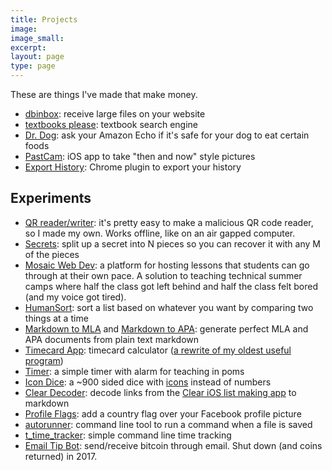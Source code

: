 ```yaml
---
title: Projects
image:
image_small:
excerpt:
layout: page
type: page
---
```


These are things I've made that make money.

* [dbinbox](https://dbinbox.com): receive large files on your website
* [textbooks please](http://textbooksplease.com): textbook search engine
* [Dr. Dog](https://www.alexaskillstore.com/Dr-Dog/39678): ask your Amazon Echo if it's safe for your dog to eat certain foods
* [PastCam](https://itunes.apple.com/us/app/pastcam/id1217068871?mt=8): iOS app to take "then and now" style pictures
* [Export History](https://chrome.google.com/webstore/detail/export-history/hcohnnbbiggngobheobhdipbgmcbelhh?hl=en-US): Chrome plugin to export your history

## Experiments

* [QR reader/writer](https://gen.co/qr/): it's pretty easy to make a malicious QR code reader, so I made my own. Works offline, like on an air gapped computer.
* [Secrets](http://christian.gen.co/secrets/): split up a secret into N pieces so you can recover it with any M of the pieces
* [Mosaic Web Dev](http://mosaic.apps.gen.co): a platform for hosting lessons that students can go through at their own pace. A solution to teaching technical summer camps where half the class got left behind and half the class felt bored (and my voice got tired).
* [HumanSort](http://gen.co/humansort/): sort a list based on whatever you want by comparing two things at a time
* [Markdown to MLA](http://markdowntomla.com/) and [Markdown to APA](http://markdowntoapa.com/): generate perfect MLA and APA documents from plain text markdown
* [Timecard App](https://timecardapp.com): timecard calculator ([a rewrite of my oldest useful program](/timecardapp))
* [Timer](http://gen.co/timer/): a simple timer with alarm for teaching in poms
* [Icon Dice](http://gen.co/icondice/): a ~900 sided dice with [icons](https://material.io/icons/) instead of numbers
* [Clear Decoder](http://gen.co/clear/): decode links from the [Clear iOS list making app](https://itunes.apple.com/us/app/clear-todos/id493136154?mt=8) to markdown
* [Profile Flags](https://profileflags.parseapp.com/): add a country flag over your Facebook profile picture
* [autorunner](https://github.com/christiangenco/autorunner): command line tool to run a command when a file is saved
* [t_time_tracker](https://github.com/christiangenco/t_time_tracker): simple command line time tracking
* [Email Tip Bot](http://emailtipbot.com): send/receive bitcoin through email. Shut down (and coins returned) in 2017.


<!--
## Up Next

1. a CRM for your facebook friends
1. impovements to PastCam
1. super easy contact forms for your website
1. custom 3D-printed wedding bands
1. super easy file upload portal
1. let people text your business number (also schedule texts and do sms blasts)
1. a photo camera that records audio (like for recording class lectures - take pictures of the board, and listen to the audio around when you took the picture)
1. a reading list that sorts recommendations by the number of times they've been recommended
1. the iOS clock app, but in units of [beats](http://www.wnyc.org/story/15-internet-time/)
1. a better way to view time-series data (like Art History pieces)
1. vet management software
1. urgent practice management software
1. a way to make it as easy to see a local theatre show as it is to see a movie
1. play any board game with anyone on the internet in real time. No rules are enforced, so you can play any game (and even cheat or (╯°□°）╯︵ ┻━┻) - also functions as a Khan Academy style whiteboard
1. mailmerge + google docs (for making labels or namecards)
1. mobile app to measure how tall a building is based on how long it takes for a pebble to drop to the ground, or how far away something is based on how long it takes sound to travel
1. a way to keep all of your business operations in one place so your office doesn't explode when someone gets sick or leaves

Do you need one of these to exist? [Let me know](/contact) and I'll bump it up the list!
 -->
